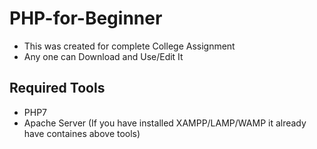 # PHP-for-Beginner

- This was created for complete College Assignment
- Any one can Download and Use/Edit It

## Required Tools

- PHP7
- Apache Server
(If you have installed XAMPP/LAMP/WAMP it already have containes above tools)

